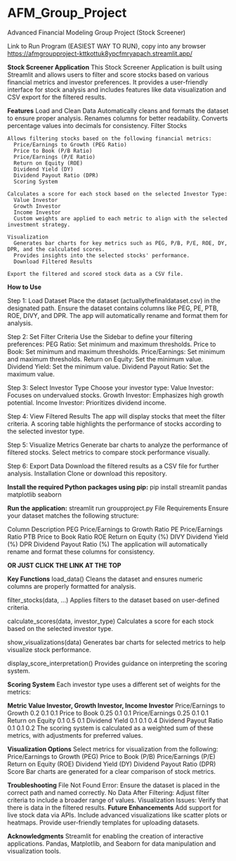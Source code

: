 # AFM_Group_Project
Advanced Financial Modeling Group Project (Stock Screener)


Link to Run Program (EASIEST WAY TO RUN), copy into any browser
https://afmgroupproject-kttkottuk8ypcfmryapach.streamlit.app/

**Stock Screener Application**
This Stock Screener Application is built using Streamlit and allows users to filter and score stocks based on various financial metrics and investor preferences. It provides a user-friendly interface for stock analysis and includes features like data visualization and CSV export for the filtered results.

**Features**
    Load and Clean Data
      Automatically cleans and formats the dataset to ensure proper analysis.
      Renames columns for better readability.
      Converts percentage values into decimals for consistency.
      Filter Stocks
    
    Allows filtering stocks based on the following financial metrics:
      Price/Earnings to Growth (PEG Ratio)
      Price to Book (P/B Ratio)
      Price/Earnings (P/E Ratio)
      Return on Equity (ROE)
      Dividend Yield (DY)
      Dividend Payout Ratio (DPR)
      Scoring System
      
    Calculates a score for each stock based on the selected Investor Type:
      Value Investor
      Growth Investor
      Income Investor
      Custom weights are applied to each metric to align with the selected investment strategy.
      
    Visualization
      Generates bar charts for key metrics such as PEG, P/B, P/E, ROE, DY, DPR, and the calculated scores.
      Provides insights into the selected stocks' performance.
      Download Filtered Results
    
    Export the filtered and scored stock data as a CSV file.

**How to Use**

  Step 1: Load Dataset
    Place the dataset (actuallythefinaldataset.csv) in the designated path.
    Ensure the dataset contains columns like PEG, PE, PTB, ROE, DIVY, and DPR. The app will automatically rename and format them for analysis.
  
  Step 2: Set Filter Criteria
    Use the Sidebar to define your filtering preferences:
    PEG Ratio: Set minimum and maximum thresholds.
    Price to Book: Set minimum and maximum thresholds.
    Price/Earnings: Set minimum and maximum thresholds.
    Return on Equity: Set the minimum value.
    Dividend Yield: Set the minimum value.
    Dividend Payout Ratio: Set the maximum value.
    
  Step 3: Select Investor Type
    Choose your investor type:
    Value Investor: Focuses on undervalued stocks.
    Growth Investor: Emphasizes high growth potential.
    Income Investor: Prioritizes dividend income.
    
  Step 4: View Filtered Results
    The app will display stocks that meet the filter criteria.
    A scoring table highlights the performance of stocks according to the selected investor type.
    
  Step 5: Visualize Metrics
    Generate bar charts to analyze the performance of filtered stocks.
    Select metrics to compare stock performance visually.
    
  Step 6: Export Data
    Download the filtered results as a CSV file for further analysis.
    Installation
    Clone or download this repository.

**Install the required Python packages using pip:**
  pip install streamlit pandas matplotlib seaborn

**Run the application:**
  streamlit run groupproject.py
  File Requirements
  Ensure your dataset matches the following structure:

  Column	Description
  PEG	Price/Earnings to Growth Ratio
  PE	Price/Earnings Ratio
  PTB	Price to Book Ratio
  ROE	Return on Equity (%)
  DIVY	Dividend Yield (%)
  DPR	Dividend Payout Ratio (%)
  The application will automatically rename and format these columns for consistency.

  **OR JUST CLICK THE LINK AT THE TOP**

**Key Functions**
  load_data()
    Cleans the dataset and ensures numeric columns are properly formatted for analysis.
  
  filter_stocks(data, ...)
    Applies filters to the dataset based on user-defined criteria.
  
  calculate_scores(data, investor_type)
    Calculates a score for each stock based on the selected investor type.
  
  show_visualizations(data)
    Generates bar charts for selected metrics to help visualize stock performance.
  
  display_score_interpretation()
    Provides guidance on interpreting the scoring system.


**Scoring System**
  Each investor type uses a different set of weights for the metrics:

**Metric	Value Investor,	Growth Investor,	Income Investor**
  Price/Earnings to Growth	0.2	0.1	0.1
            Price to Book	 0.25	0.1	0.1
          Price/Earnings	 0.25	0.1	0.1
          Return on Equity	0.1	0.5	0.1
            Dividend Yield	0.1	0.1	0.4
      Dividend Payout Ratio	0.1	0.1	0.2
  The scoring system is calculated as a weighted sum of these metrics, with adjustments for preferred values.

**Visualization Options**
  Select metrics for visualization from the following:
  Price/Earnings to Growth (PEG)
  Price to Book (P/B)
  Price/Earnings (P/E)
  Return on Equity (ROE)
  Dividend Yield (DY)
  Dividend Payout Ratio (DPR)
  Score
  Bar charts are generated for a clear comparison of stock metrics.

**Troubleshooting**
  File Not Found Error: Ensure the dataset is placed in the correct path and named correctly.
  No Data After Filtering: Adjust filter criteria to include a broader range of values.
  Visualization Issues: Verify that there is data in the filtered results.
**Future Enhancements**
  Add support for live stock data via APIs.
  Include advanced visualizations like scatter plots or heatmaps.
  Provide user-friendly templates for uploading datasets.


**Acknowledgments**
  Streamlit for enabling the creation of interactive applications.
  Pandas, Matplotlib, and Seaborn for data manipulation and visualization tools.
